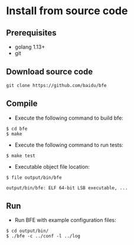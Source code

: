 # Install from source code

## Prerequisites
- golang 1.13+
- git

## Download source code
```
git clone https://github.com/baidu/bfe
```

## Compile
- Execute the following command to build bfe:

```
$ cd bfe
$ make
```

- Execute the following command to run tests:

```
$ make test
```

- Executable object file location:

```
$ file output/bin/bfe

output/bin/bfe: ELF 64-bit LSB executable, ...
```

## Run

- Run BFE with example configuration files:

```
$ cd output/bin/
$ ./bfe -c ../conf -l ../log
```
